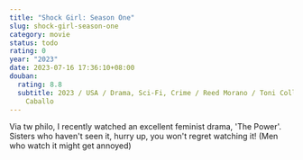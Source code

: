 ```yaml
---
title: "Shock Girl: Season One"
slug: shock-girl-season-one
category: movie
status: todo
rating: 0
year: "2023"
date: 2023-07-16 17:36:10+08:00
douban:
  rating: 8.8
  subtitle: 2023 / USA / Drama, Sci-Fi, Crime / Reed Morano / Toni Collette, Oriey
    Caballo
---
```


Via tw philo, I recently watched an excellent feminist drama, 'The Power'. Sisters who haven't seen it, hurry up, you won't regret watching it! (Men who watch it might get annoyed)
